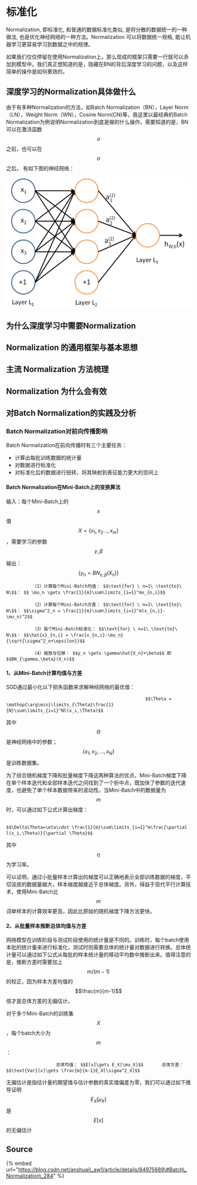 # 标准化

Normalization, 即标准化, 和普通的数据标准化类似, 是将分散的数据统一的一种做法, 也是优化神经网络的一种方法。Normalization 可以将数据统一规格, 能让机器学习更容易学习到数据之中的规律。

如果我们仅仅停留在使用Normalization上，那么现成的框架只需要一行就可以添加到模型中。我们真正想知道的是，隐藏在BN的背后深度学习的问题，以及这样简单的操作是如何奏效的。

## 深度学习的Normalization具体做什么

由于有多种Normalization的方法，如Batch Normalization（BN），Layer Norm（LN），Weight Norm（WN），Cosine Norm\(CN\)等，我这里以最经典的Batch Normalization为例说明Normalization到底是做的什么操作。需要知道的是，BN可以在激活函数 $$\sigma$$ 之前，也可以在 $$\sigma$$ 之后。 有如下图的神经网络：

![](../../../../.gitbook/assets/1042406-20170220142015116-1152957081%20%281%29.png)

## 为什么深度学习中需要Normalization

## Normalization 的通用框架与基本思想

## 主流 Normalization 方法梳理

## Normalization 为什么会有效

## 对Batch Normalization的实践及分析

### Batch Normalization对前向传播影响

Batch Normalization在前向传播时有三个主要任务：

* 计算出每批训练数据的统计量
* 对数据进行标准化
* 对标准化后的数据进行扭转，将其映射到表征能力更大的空间上

#### Batch Normalization在Mini-Batch上的变换算法

输入：每个Mini-Batch上的 $$x$$ 值 $$X=\{x_{1},x_2\dots ,x_m\}$$ ，需要学习的参数 $$\gamma,\beta$$ 

输出： $$\{y_n=BN_{\gamma,\beta}(X_n)\}$$ 

              （1）计算每个Mini-Batch均值： $$\text{for} \ n=1\ \text{to}\ N\$$： $$ \mu_n \gets \frac{1}{m}\sum\limits_{i=1}^mx_{n,i}$$ 

              （2）计算每个Mini-Batch方差： $$\text{for} \ n=1\ \text{to}\ N\$$： $$\sigma^2_n = \frac{1}{m}\sum\limits_{i=1}^m(x_{n,i}-\mu_n)^2$$ 

              （3）每个Mini-Batch标准化： $$\text{for} \ n=1\ \text{to}\ N\$$： $$\hat{x}_{n,i} = \frac{x_{n,i}-\mu_n}{\sqrt{\sigma^2_n+\epsilon}}$$ 

              （4）缩放与位移： $$y_n \gets \gamma\hat{X_n}+\beta$$ 即 $$BN_{\gamma,\beta}(X_n)$$ 

#### 1、从Mini-Batch计算均值与方差

SGD通过最小化以下损失函数来求解神经网络的最优值：

                                                         $$\Theta = \mathop{\arg\min}\limits_{\Theta}\frac{1}{N}\sum\limits_{i=1}^Nl(x_i,\Theta)$$ 

其中 $$\Theta$$ 是神经网络中的参数； $$\{x_1,x_2,\dots,x_N\}$$ 是训练数据集。

为了综合随机梯度下降和批量梯度下降这两种算法的优点，Mini-Batch梯度下降在单个样本迭代和全部样本迭代之间找到了一个折中点，既加快了参数的迭代速度，也避免了单个样本数据带来的波动性。当Mini-Batch中的数据量为 $$m$$ 时，可以通过如下公式计算出梯度：

                                                           $$\Delta\Theta=\eta\cdot \frac{1}{m}\sum\limits_{i=1}^m\frac{\partial l(x_i,\Theta)}{\partial \Theta}$$ 

其中 $$\eta$$ 为学习率。

可以证明，通过小批量样本计算出的梯度可以正确地表示全部训练数据的梯度，平切没皮的数据量越大，样本梯度越接近于总体梯度。另外，得益于现代平行计算技术，使用Mini-Batch比 $$m$$ 词单样本的计算效率更高，因此比原始的随机梯度下降方法更快。

#### 2、从批量样本推断总体均值与方差

网络模型在训练阶段与测试阶段使用的统计量是不同的。训练时，每个batch使用本批的统计量来进行标准化，测试时则需要总体的统计量对数据进行转换。总体统计量可以通过如下公式从每批的样本统计量的移动平均数中推断出来。值得注意的是，推断方差时需要加上 $$m/(m-1)$$ 的校正，因为样本方差均值的 $$\frac{m}{m-1}$$ 倍才是总体方差的无偏估计。

对于多个Mini-Batch的训练集 $$X$$ ，每个batch大小为 $$m$$ ：

                       总体均值： $$E[x]\gets E_X[\mu_X]$$       总体方差： $$\text{Var}[x]\gets \frac{m}{m-1}E_X[\sigma^2_X]$$ 

无偏估计是指估计量的期望值与估计参数的真实值偏差为零，我们可以通过如下推导证明 $$E_X[\mu_X]$$ 是 $$E[x]$$ 的无偏估计

## Source

{% embed url="https://blog.csdn.net/anshuai\_aw1/article/details/84975689\#Batch\_Normalization\_284" %}





